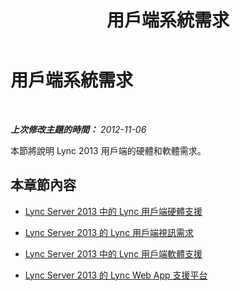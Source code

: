 ﻿---
title: 用戶端系統需求
TOCTitle: 用戶端系統需求
ms:assetid: 38f3a465-dac1-4381-bc59-270a4ef07ced
ms:mtpsurl: https://technet.microsoft.com/zh-tw/library/Gg425865(v=OCS.15)
ms:contentKeyID: 49290613
ms.date: 08/10/2015
mtps_version: v=OCS.15
ms.translationtype: HT
---

# 用戶端系統需求

 

_**上次修改主題的時間：** 2012-11-06_

本節將說明 Lync 2013 用戶端的硬體和軟體需求。

## 本章節內容

  - [Lync Server 2013 中的 Lync 用戶端硬體支援](lync-server-2013-lync-client-hardware-support.md)

  - [Lync Server 2013 的 Lync 用戶端視訊需求](lync-server-2013-lync-client-video-requirements.md)

  - [Lync Server 2013 中的 Lync 用戶端軟體支援](lync-server-2013-lync-client-software-support.md)

  - [Lync Server 2013 的 Lync Web App 支援平台](lync-server-2013-lync-web-app-supported-platforms.md)

